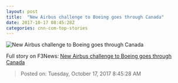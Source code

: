 ```yaml
---
layout: post
title:  "New Airbus challenge to Boeing goes through Canada"
date: 2017-10-17 08:45:28Z
categories: cnn-com-top-stories
---
```


![New Airbus challenge to Boeing goes through Canada](http://i2.cdn.turner.com/money/dam/assets/171009153600-bombardier-production-factory-780x439.jpg)




Full story on F3News: [New Airbus challenge to Boeing goes through Canada](http://www.f3nws.com/n/heVHMC)

> Posted on: Tuesday, October 17, 2017 8:45:28 AM
